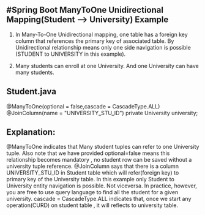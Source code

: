 #Spring Boot ManyToOne Unidirectional Mapping(Student --> University) Example
-----------------------------------------------------------------------------

1) In Many-To-One Unidirectional mapping, one table has a foreign key column that references the primary key of associated table.
By Unidirectional relationship means only one side navigation is possible (STUDENT to UNIVERSITY in this example).

2) Many students can enroll at one University. And one University can have many students.


Student.java
------------
@ManyToOne(optional = false,cascade = CascadeType.ALL)
@JoinColumn(name = "UNIVERSITY_STU_ID")
private University university;

Explanation:
------------

@ManyToOne indicates that Many student tuples can refer to one University tuple.
Also note that we have provided optional=false means this relationship becomes mandatory , no student row can be saved without a university tuple reference.
@JoinColumn says that there is a column UNIVERSITY_STU_ID in Student table which will refer(foreign key) to primary key of the University table.
In this example only Student to University entity navigation is possible. Not viceversa.
In practice, however, you are free to use query language to find all the student for a given university.
cascade = CascadeType.ALL indicates that, once we start any operation(CURD) on student table , it will reflects to university table.









